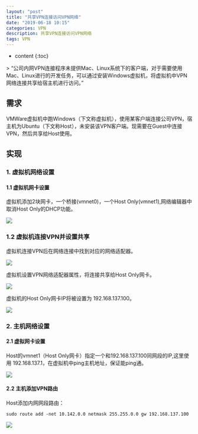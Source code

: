 ```yaml
---
layout: "post"
title: "共享VPN连接访问VPN网络"
date: "2019-06-18 10:15"
categories: VPN
description: 共享VPN连接访问VPN网络
tags: VPN
---
```


* content
{:toc}

<div class="postImg" style="background-image:url(http://carforeasy.cn/共享VPN连接访问VPN网络-04322f2e.png)"></div>
> “公司内网VPN连接程序未提供Mac、Linux系统下的客户端，对于需要使用Mac、Linux进行的开发任务，可以通过安装Windows虚拟机，将虚拟机中VPN网络连接共享给宿主机进行访问。”




## 需求

VMWare虚拟机中跑Windows（下文称虚拟机），使用某客户端连接公司VPN，宿主机为Ubuntu（下文称Host），未安装该VPN客户端。现需要在Guest中连接VPN，然后共享给Host使用。

## 实现
### 1. 虚拟机网络设置

#### 1.1 虚拟机网卡设置
虚拟机添加2块网卡，一个桥接(vmnet0)，一个Host Only(vmnet1),网络编辑器中取消Host Only的DHCP功能。

![](http://carforeasy.cn/共享VPN连接访问VPN网络-c263022d.png)


### 1.2 虚拟机连接VPN并设置共享
虚拟机连接VPN后在网络连接中找到对应的网络适配器。

![](http://carforeasy.cn/共享VPN连接访问VPN网络-57de99ca.png)

虚拟机设置VPN网络适配器属性，将连接共享给Host Only网卡。

![](http://carforeasy.cn/共享VPN连接访问VPN网络-d3224652.png)

虚拟机的Host Only网卡IP将被设置为 192.168.137.100。

![](http://carforeasy.cn/共享VPN连接访问VPN网络-8b2114dd.png)

### 2. 主机网络设置
#### 2.1 虚拟网卡设置
Host的vmnet1（Host Only网卡）指定一个和192.168.137.100同网段的IP,这里使用 192.168.137.1，在虚拟机中ping主机地址，保证能ping通。

![](http://carforeasy.cn/共享VPN连接访问VPN网络-4a956d25.png)

#### 2.2 主机添加VPN路由
Host添加内网网段路由：

```shell
sudo route add -net 10.142.0.0 netmask 255.255.0.0 gw 192.168.137.100
```

![](http://carforeasy.cn/共享VPN连接访问VPN网络-9e3a2316.png)

